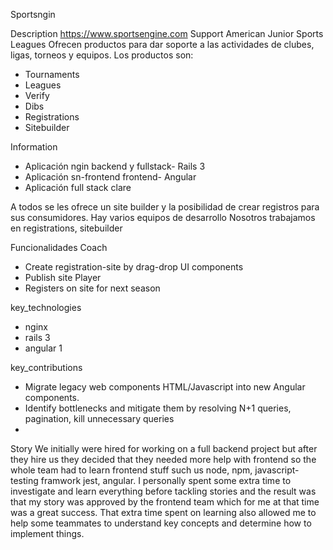
Sportsngin

Description
https://www.sportsengine.com
Support American Junior Sports Leagues
Ofrecen productos para dar soporte a las actividades de clubes, ligas, torneos y equipos.
Los productos son: 
* Tournaments
* Leagues
* Verify
* Dibs
* Registrations
* Sitebuilder

Information
* Aplicación ngin backend y fullstack- Rails 3 
* Aplicación sn-frontend  frontend- Angular
* Aplicación full stack clare 

A todos se les ofrece un site builder y la posibilidad de crear registros para sus consumidores.
Hay varios equipos de desarrollo 
Nosotros trabajamos en registrations, sitebuilder

Funcionalidades
Coach
* Create registration-site by drag-drop UI components
* Publish site
Player
* Registers on site for next season

key_technologies
* nginx
* rails 3
* angular 1

key_contributions
* Migrate legacy web components HTML/Javascript into new Angular components.
* Identify bottlenecks and mitigate them by resolving N+1 queries, pagination, kill unnecessary queries
* 

Story
We initially were hired for working on a full backend project but after they hire us they decided that they needed more help with frontend so the whole team had to learn frontend stuff such us node, npm, javascript-testing framwork jest, angular.
I personally spent some extra time to investigate and learn everything before tackling stories and the result was that my story was approved by the frontend team which for me at that time was a great success.
That extra time spent on learning also allowed me to help some teammates to understand key concepts and determine how to implement things.



